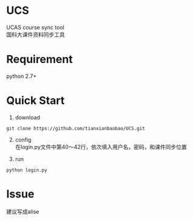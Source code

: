 
# UCS
UCAS course sync tool  
国科大课件资料同步工具

# Requirement

python 2.7+

# Quick Start
1. download  
```shell
git clone https://github.com/tianxianbaobao/UCS.git
```
2. config  
在login.py文件中第40～42行，依次填入用户名，密码，和课件同步位置

3. run
```
python login.py
```

# Issue
建议写成alise
